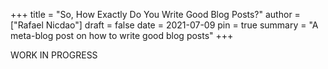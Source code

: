 +++
title = "So, How Exactly Do You Write Good Blog Posts?"
author = ["Rafael Nicdao"]
draft = false
date = 2021-07-09
pin = true
summary = "A meta-blog post on how to write good blog posts"
+++

WORK IN PROGRESS
